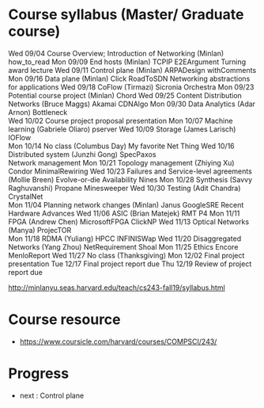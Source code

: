 # Course syllabus (Master/ Graduate course)
Wed 09/04	Course Overview; Introduction of Networking (Minlan)
how_to_read	
Mon 09/09	End hosts (Minlan)
TCPIP	E2EArgument Turning award lecture
Wed 09/11	Control plane (Minlan)
ARPADesign withComments	
Mon 09/16	Data plane (Minlan)
Click	RoadToSDN
Networking abstractions for applications
Wed 09/18	CoFlow (Tirmazi)
Sicronia	Orchestra
Mon 09/23	Potential course project (Minlan)
Chord
Wed 09/25	Content Distribution Networks (Bruce Maggs)
Akamai	CDNAlgo
Mon 09/30	Data Analytics (Adar Arnon)
Bottleneck	
Wed 10/02	Course project proposal presentation
Mon 10/07	Machine learning (Gabriele Oliaro)
pserver	
Wed 10/09	Storage (James Larisch)
IOFlow	
Mon 10/14	No class (Columbus Day)
My favorite Net Thing
Wed 10/16	Distributed system (Junzhi Gong)
SpecPaxos	
Network management
Mon 10/21	Topology management (Zhiying Xu)
Condor	MinimalRewiring
Wed 10/23	Failures and Service-level agreements (Mollie Breen)
Evolve-or-die	Availability Nines
Mon 10/28	Synthesis (Savvy Raghuvanshi)
Propane	Minesweeper
Wed 10/30	Testing (Adit Chandra)
CrystalNet	
Mon 11/04	Planning network changes (Minlan)
Janus	GoogleSRE
Recent Hardware Advances
Wed 11/06	ASIC (Brian Matejek)
RMT	P4
Mon 11/11	FPGA (Andrew Chen)
MicrosoftFPGA	ClickNP
Wed 11/13	Optical Networks (Manya)
ProjecTOR	
Mon 11/18	RDMA (Yuliang)
HPCC	INFINISWap
Wed 11/20	Disaggregated Networks (Yang Zhou)
NetRequirement	Shoal
Mon 11/25	Ethics
Encore	MenloReport
Wed 11/27	No class (Thanksgiving)
Mon 12/02	Final project presentation
Tue 12/17	Final project report due
Thu 12/19	Review of project report due
    


 http://minlanyu.seas.harvard.edu/teach/cs243-fall19/syllabus.html   



# Course resource 
+ https://www.coursicle.com/harvard/courses/COMPSCI/243/







# Progress 
+ next : Control plane




